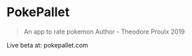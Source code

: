 # PokePallet

> An app to rate pokemon
> Author - Theodore Proulx
> 2019

Live beta at: pokepallet.com
